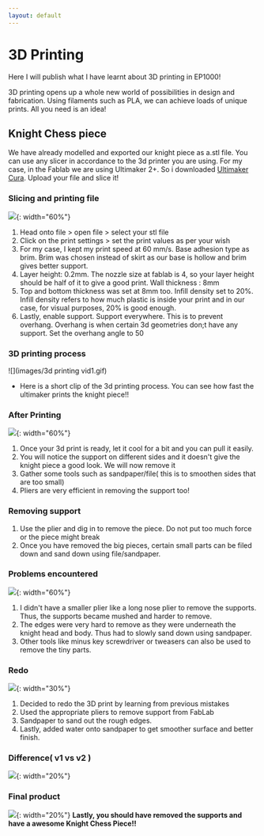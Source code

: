 ```yaml
---
layout: default
---
```


# 3D Printing
Here I will publish what I have learnt about 3D printing in EP1000!

3D printing opens up a whole new world of possibilities in design and fabrication. Using filaments such as PLA, we can achieve loads of unique prints. All you need is an idea!

## Knight Chess piece
We have already modelled and exported our knight piece as a.stl file. You can use any slicer in accordance to the 3d printer you are using. For my case, in the Fablab we are using Ultimaker 2+. So i downloaded [Ultimaker Cura](https://ultimaker.com/software/ultimaker-cura). Upload your file and slice it!

### Slicing and printing file
![](images/3dcollage1.jpg){: width="60%"}
1. Head onto file > open file > select your stl file
2. Click on the print settings > set the print values as per your wish
3. For my case, I kept my print speed at 60 mm/s. Base adhesion type as brim. Brim was chosen instead of skirt as our base is hollow and brim gives better support.
4. Layer height: 0.2mm. The nozzle size at fablab is 4, so your layer height should be half of it to give a good print. Wall thickness : 8mm
5. Top and bottom thickness was set at 8mm too. Infill density set to 20%. Infill density refers to how much plastic is inside your print and in our case, for visual purposes, 20% is good enough.
6. Lastly, enable support. Support everywhere. This is to prevent overhang. Overhang is when certain 3d geometries don;t have any support. Set the overhang angle to 50


### 3D printing process
![](images/3d printing vid1.gif)
- Here is a short clip of the 3d printing process. You can see how fast the ultimaker prints the knight piece!!

### After Printing
![](images/3dcollage2.jpg){: width="60%"}
1. Once your 3d print is ready, let it cool for a bit and you can pull it easily.
2. You will notice the support on different sides and it doesn't give the knight piece a good look. We will now remove it
3. Gather some tools such as sandpaper/file( this is to smoothen sides that are too small)
4. Pliers are very efficient in removing the support too!

### Removing support
1. Use the plier and dig in to remove the piece. Do not put too much force or the piece might break
2. Once you have removed the big pieces, certain small parts can be filed down and sand down using file/sandpaper.

### Problems encountered
![](images/3dcollage3.jpg){: width="60%"}
1. I didn't have a smaller plier like a long nose plier to remove the supports. Thus, the supports became mushed and harder to remove.
2. The edges were very hard to remove as they were underneath the knight head and body. Thus had to slowly sand down using sandpaper.
3. Other tools like minus key screwdriver or tweasers can also be used to remove the tiny parts.

### Redo
![](images/final3d2.jpeg){: width="30%"}
1. Decided to redo the 3D print by learning from previous mistakes
2. Used the appropriate pliers to remove support from FabLab
3. Sandpaper to sand out the rough edges.
4. Lastly, added water onto sandpaper to get smoother surface and better finish.

### Difference( v1 vs v2 )
![](images/final3d3.jpeg){: width="20%"}

### Final product
![](images/final3d.jpeg){: width="20%"}
**Lastly, you should have removed the supports and have a awesome Knight Chess Piece!!**
